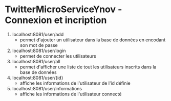 # TwitterMicroServiceYnov - Connexion et incription
1. localhost:8081/user/add
    - permet d'ajouter un utilisateur dans la base de données en encodant son mot de passe
2. localhost:8081/user/login
    - permet de connecter les utilisateurs
3. localhost:8081/user/all
    - permet d'afficher une liste de tout les utilisateurs inscrits dans la base de données
4. localhost:8081/user/{id}
    - affiche les informations de l'utilisateur de l'id définie
5. localhost:8081/user/informations
    - affiche les informations de l'utilisateur connecté